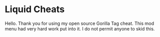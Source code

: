 # Liquid Cheats
Hello. Thank you for using my open source Gorilla Tag cheat. This mod menu had very hard work put into it.
I do not permit anyone to skid this. 
